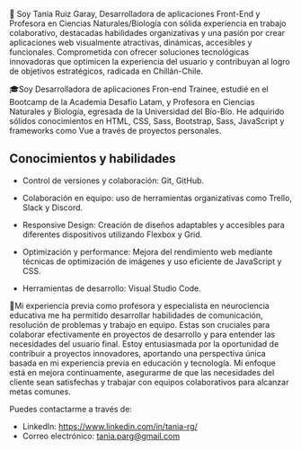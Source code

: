 👋 Soy Tania Ruiz Garay, Desarrolladora de aplicaciones Front-End y Profesora en Ciencias Naturales/Biología con sólida experiencia en trabajo colaborativo, destacadas habilidades organizativas y una pasión por crear aplicaciones web visualmente atractivas, dinámicas, accesibles y funcionales. Comprometida con ofrecer soluciones tecnológicas innovadoras que optimicen la experiencia del usuario y contribuyan al logro de objetivos estratégicos, radicada en Chillán-Chile.

🎓Soy Desarrolladora de aplicaciones Fron-end Trainee, estudié en el Bootcamp de la Academia Desafío Latam, y Profesora en Ciencias Naturales y Biología, egresada de la Universidad del Bío-Bío. He adquirido sólidos conocimientos en HTML, CSS, Sass, Bootstrap, Sass, JavaScript y frameworks como Vue a través de proyectos personales. 

## Conocimientos y habilidades
- Control de versiones y colaboración: Git, GitHub.

- Colaboración en equipo: uso de herramientas organizativas como Trello, Slack y Discord.

- Responsive Design: Creación de diseños adaptables y accesibles para diferentes dispositivos utilizando Flexbox y Grid.

- Optimización y performance: Mejora del rendimiento web mediante técnicas de optimización de imágenes y uso eficiente de JavaScript y CSS.

- Herramientas de desarrollo: Visual Studio Code.

🌱Mi experiencia previa como profesora y especialista en neurociencia educativa me ha permitido desarrollar habilidades de comunicación, resolución de problemas y trabajo en equipo. Estas son cruciales para colaborar efectivamente en proyectos de desarrollo y para entender las necesidades del usuario final. Estoy entusiasmada por la oportunidad de contribuir a proyectos innovadores, aportando una perspectiva única basada en mi experiencia previa en educación y tecnología. Mi enfoque está en mejora continuamente, asegurarme de que las necesidades del cliente sean satisfechas y trabajar con equipos colaborativos para alcanzar metas comunes.

Puedes contactarme a través de: 

- LinkedIn: https://www.linkedin.com/in/tania-rg/
- Correo electrónico: tania.parg@gmail.com


